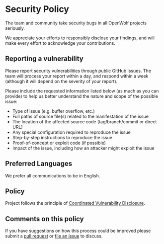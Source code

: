 # Security Policy

The team and community take security bugs in all OpenWolf projects seriously.

We appreciate your efforts to responsibly disclose your findings, and will make every effort to acknowledge your contributions.

## Reporting a vulnerability

Please report security vulnerabilities through public GitHub issues.
The team will process your report within a day, and respond within a week (although it will depend on the severity of your report).

Please include the requested information listed below (as much as you can provide) to help us better understand the nature and scope of the possible issue:

  * Type of issue (e.g. buffer overflow, etc.)
  * Full paths of source file(s) related to the manifestation of the issue
  * The location of the affected source code (tag/branch/commit or direct URL)
  * Any special configuration required to reproduce the issue
  * Step-by-step instructions to reproduce the issue
  * Proof-of-concept or exploit code (if possible)
  * Impact of the issue, including how an attacker might exploit the issue

## Preferred Languages
We prefer all communications to be in English.

## Policy
Project follows the principle of [Coordinated Vulnerability Disclosure](https://www.microsoft.com/en-us/msrc/cvd).

## Comments on this policy
If you have suggestions on how this process could be improved please submit a
[pull request](https://github.com/TheDushan/OpenWolf-Engine/) or
[file an issue](https://github.com/TheDushan/OpenWolf-Engine/issues/new) to discuss.
